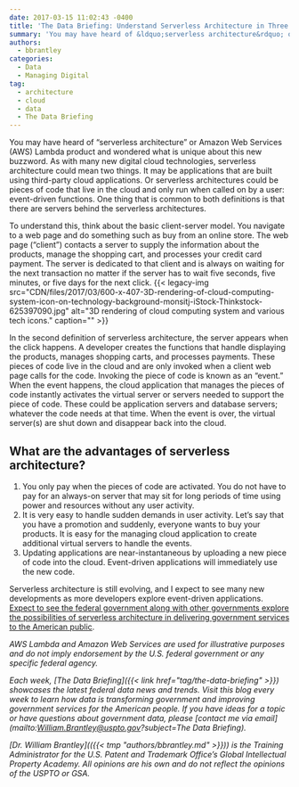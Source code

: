 ```yaml
---
date: 2017-03-15 11:02:43 -0400
title: 'The Data Briefing: Understand Serverless Architecture in Three Minutes'
summary: 'You may have heard of &ldquo;serverless architecture&rdquo; or Amazon Web Services (AWS) Lambda product and wondered what is unique about this new buzzword. As with many new digital cloud technologies, serverless architecture could mean two things. It may be applications that are built using third-party cloud applications. Or serverless architectures could be pieces of code'
authors:
  - bbrantley
categories:
  - Data
  - Managing Digital
tag:
  - architecture
  - cloud
  - data
  - The Data Briefing
---
```


You may have heard of “serverless architecture” or Amazon Web Services (AWS) Lambda product and wondered what is unique about this new buzzword. As with many new digital cloud technologies, serverless architecture could mean two things. It may be applications that are built using third-party cloud applications. Or serverless architectures could be pieces of code that live in the cloud and only run when called on by a user: event-driven functions. One thing that is common to both definitions is that there are servers behind the serverless architectures.

To understand this, think about the basic client-server model. You navigate to a web page and do something such as buy from an online store. The web page (“client”) contacts a server to supply the information about the products, manage the shopping cart, and processes your credit card payment. The server is dedicated to that client and is always on waiting for the next transaction no matter if the server has to wait five seconds, five minutes, or five days for the next click. {{< legacy-img src="CDN/files/2017/03/600-x-407-3D-rendering-of-cloud-computing-system-icon-on-technology-background-monsitj-iStock-Thinkstock-625397090.jpg" alt="3D rendering of cloud computing system and various tech icons." caption="" >}} 

In the second definition of serverless architecture, the server appears when the click happens. A developer creates the functions that handle displaying the products, manages shopping carts, and processes payments. These pieces of code live in the cloud and are only invoked when a client web page calls for the code. Invoking the piece of code is known as an “event.” When the event happens, the cloud application that manages the pieces of code instantly activates the virtual server or servers needed to support the piece of code. These could be application servers and database servers; whatever the code needs at that time. When the event is over, the virtual server(s) are shut down and disappear back into the cloud.

## What are the advantages of serverless architecture?

  1. You only pay when the pieces of code are activated. You do not have to pay for an always-on server that may sit for long periods of time using power and resources without any user activity.
  2. It is very easy to handle sudden demands in user activity. Let’s say that you have a promotion and suddenly, everyone wants to buy your products. It is easy for the managing cloud application to create additional virtual servers to handle the events.
  3. Updating applications are near-instantaneous by uploading a new piece of code into the cloud. Event-driven applications will immediately use the new code.

Serverless architecture is still evolving, and I expect to see many new developments as more developers explore event-driven applications. [Expect to see the federal government along with other governments explore the possibilities of serverless architecture in delivering government services to the American public](http://www.govtech.com/opinion/Serverless-Computing-Is-a-Growing-Trend-Heres-What-You-Need-to-Know.html).

_AWS Lambda and Amazon Web Services are used for illustrative purposes and do not imply endorsement by the U.S. federal government or any specific federal agency._

_Each week, [The Data Briefing]({{< link href="tag/the-data-briefing" >}}) showcases the latest federal data news and trends. Visit this blog every week to learn how data is transforming government and improving government services for the American people. If you have ideas for a topic or have questions about government data, please [contact me via email](mailto:William.Brantley@uspto.gov?subject=The Data Briefing)._

_[Dr. William Brantley](({{< tmp "authors/bbrantley.md" >}})) is the Training Administrator for the U.S. Patent and Trademark Office’s Global Intellectual Property Academy. All opinions are his own and do not reflect the opinions of the USPTO or GSA._